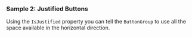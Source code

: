 ### Sample 2: Justified Buttons

Using the `IsJustified` property you can tell the `ButtonGroup` to use all the space available in the horizontal direction.